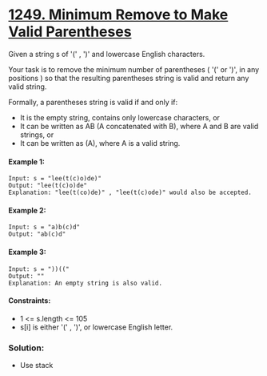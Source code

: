 ﻿# [1249. Minimum Remove to Make Valid Parentheses](https://leetcode.com/problems/minimum-remove-to-make-valid-parentheses)

Given a string s of '(' , ')' and lowercase English characters.

Your task is to remove the minimum number of parentheses ( '(' or ')', in any positions ) so that the resulting parentheses string is valid and return any valid string.

Formally, a parentheses string is valid if and only if:

- It is the empty string, contains only lowercase characters, or
- It can be written as AB (A concatenated with B), where A and B are valid strings, or
- It can be written as (A), where A is a valid string.


#### Example 1:
```
Input: s = "lee(t(c)o)de)"
Output: "lee(t(c)o)de"
Explanation: "lee(t(co)de)" , "lee(t(c)ode)" would also be accepted.
``` 

#### Example 2:
```
Input: s = "a)b(c)d"
Output: "ab(c)d"
``` 

#### Example 3:
```
Input: s = "))(("
Output: ""
Explanation: An empty string is also valid.
```

#### Constraints:

- 1 <= s.length <= 105
- s[i] is either '(' , ')', or lowercase English letter.



### Solution:

- Use stack